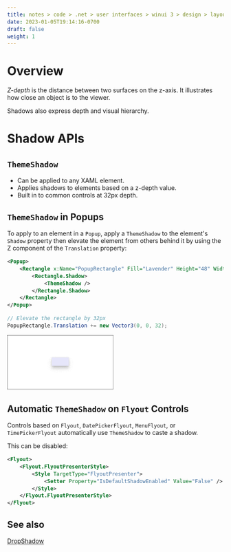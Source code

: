 ```yaml
---
title: notes > code > .net > user interfaces > winui 3 > design > layouts > z depth and shadow
date: 2023-01-05T19:14:16-0700
draft: false
weight: 1
---
```

# Overview
*Z-depth* is the distance between two surfaces on the z-axis. It illustrates how close an object is to the viewer.

Shadows also express depth and visual hierarchy.

# Shadow APIs
## `ThemeShadow`
- Can be applied to any XAML element.
- Applies shadows to elements based on a z-depth value.
- Built in to common controls at 32px depth.

## `ThemeShadow` in Popups
To apply to an element in a `Popup`, apply a `ThemeShadow` to the element's `Shadow` property then elevate the element from others behind it by using the Z component of the `Translation` property:

```xml
<Popup>
    <Rectangle x:Name="PopupRectangle" Fill="Lavender" Height="48" Width="96">
        <Rectangle.Shadow>
            <ThemeShadow />
        </Rectangle.Shadow>
    </Rectangle>
</Popup>
```
```cs
// Elevate the rectangle by 32px
PopupRectangle.Translation += new Vector3(0, 0, 32);
```
<img src="Design---Layouts-(Responsive-Layouts-w-XAML)_Z-depth-&-Shadow-image1.png" style="width:2.575in;height:1.31667in" alt="A single rectangular popup with a shadow." />  

## Automatic `ThemeShadow` on `Flyout` Controls
Controls based on `Flyout`, `DatePickerFlyout`, `MenuFlyout`, or `TimePickerFlyout` automatically use `ThemeShadow` to caste a shadow.

This can be disabled:
```xml
<Flyout>
    <Flyout.FlyoutPresenterStyle>
        <Style TargetType="FlyoutPresenter">
            <Setter Property="IsDefaultShadowEnabled" Value="False" />
        </Style>
    </Flyout.FlyoutPresenterStyle>
</Flyout>
```

## See also 
[DropShadow](https://learn.microsoft.com/en-us/uwp/api/windows.ui.composition.dropshadow)
